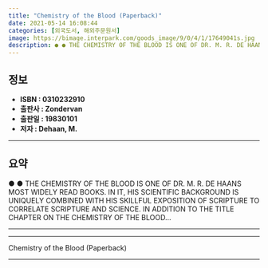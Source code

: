 ```yaml
---
title: "Chemistry of the Blood (Paperback)"
date: 2021-05-14 16:08:44
categories: [외국도서, 해외주문원서]
image: https://bimage.interpark.com/goods_image/9/0/4/1/17649041s.jpg
description: ● ● THE CHEMISTRY OF THE BLOOD IS ONE OF DR. M. R. DE HAANS MOST WIDELY READ BOOKS. IN IT, HIS SCIENTIFIC BACKGROUND IS UNIQUELY COMBINED WITH HIS SKILLFUL EX
---
```


## **정보**

- **ISBN : 0310232910**
- **출판사 : Zondervan**
- **출판일 : 19830101**
- **저자 : Dehaan, M.**

------



## **요약**

●  ●  THE CHEMISTRY OF THE BLOOD IS ONE OF DR. M. R. DE HAANS MOST WIDELY READ BOOKS. IN IT, HIS SCIENTIFIC BACKGROUND IS UNIQUELY COMBINED WITH HIS SKILLFUL EXPOSITION OF SCRIPTURE TO CORRELATE SCRIPTURE AND SCIENCE. IN ADDITION TO THE TITLE CHAPTER ON THE CHEMISTRY OF THE BLOOD... 

------



------


Chemistry of the Blood (Paperback) 

------


